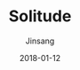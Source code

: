 ---
title: "Solitude"
subtitle: "Jinsang"
customForwardUrl: "https://www.youtube.com/watch?v=GSdYPkgCvtE"
displayImg: "https://img.youtube.com/vi/GSdYPkgCvtE/0.jpg"
date: "2018-01-12"
newTab: true 
---